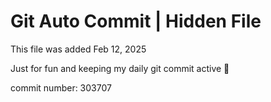 # Git Auto Commit | Hidden File

This file was added Feb 12, 2025

Just for fun and keeping my daily git commit active 🤪

commit number: 303707
